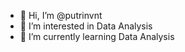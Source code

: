- 👋 Hi, I’m @putrinvnt
- 👀 I’m interested in Data Analysis
- 🌱 I’m currently learning Data Analysis

<!---
putrinvnt/Analysis Sentimen is a ✨ special ✨ repository because its `README.md` (this file) appears on your GitHub profile.
You can click the Preview link to take a look at your changes.
--->
